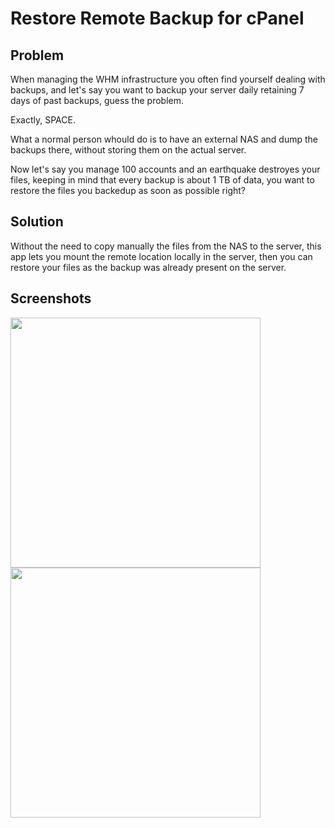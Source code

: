 # Restore Remote Backup for cPanel

## Problem

When managing the WHM infrastructure you often find yourself dealing with backups, and let's say you want to backup your server daily retaining 7 days of past backups, guess the problem.

Exactly, SPACE.

What a normal person whould do is to have an external NAS and dump the backups there, without storing them on the actual server.

Now let's say you manage 100 accounts and an earthquake destroyes your files, keeping in mind that every backup is about 1 TB of data, you want to restore the files you backedup as soon as possible right?

## Solution


Without the need to copy manually the files from the NAS to the server, this app lets you mount the remote location locally in the server, then you can restore your files as the backup was already present on the server.


## Screenshots
<img src="https://github.com/cristiangutzu/cp_remote_backup/raw/master/screenshots/photo5773991726384525904.jpg" style="float:left;" width="400" />
<img src="https://github.com/cristiangutzu/cp_remote_backup/raw/master/screenshots/photo5773991726384525907.jpg" width="400" />
